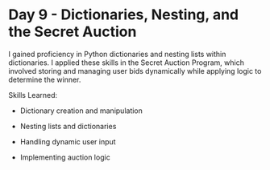 # Day 9 - Dictionaries, Nesting, and the Secret Auction

I gained proficiency in Python dictionaries and nesting lists within dictionaries. I applied these skills in the Secret Auction Program, which involved storing and managing user bids dynamically while applying logic to determine the winner.

Skills Learned:

- Dictionary creation and manipulation

- Nesting lists and dictionaries

- Handling dynamic user input

- Implementing auction logic